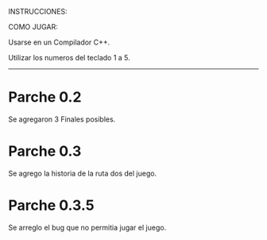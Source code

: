 INSTRUCCIONES:

COMO JUGAR:

Usarse en un Compilador C++.

Utilizar los numeros del teclado 1 a 5.

---------------------------------
Parche 0.2
============
Se agregaron 3 Finales posibles.

Parche 0.3
============
Se agrego la historia de la ruta dos del juego.

Parche 0.3.5
============
Se arreglo el bug que no permitia jugar el juego.
